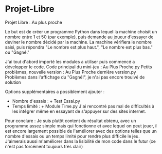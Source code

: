 # Projet-Libre
Projet Libre : Au plus proche

Le but est de créer un programme Python dans lequel la machine choisit un nombre entre 1 et 50 (par exemple), puis demande au joueur d'essayer de deviner le nombre décidé par la machine. La machine vérifiera le nombre saisi, puis répondra "Le nombre est plus haut.", "Le nombre est plus bas." ou "Gagné."

J'ai tout d'abord importé les modules a utiliser puis commencé a développer le code. Code principal du mini-jeu : Au Plus Proche.py
Petits problèmes, nouvelle version : Au Plus Proche dernière version.py
Problèmes dans l'affichage du "Gagné!", je n'ai pas encore trouivé de solution


Options supplémentaires a possiblement ajouter :
- Nombre d'essais : + Test Essai.py
- Temps limité : + Module Time.py
J'ai rencontré pas mal de difficultés à les intégrer même en essayant de s'appuyer sur des sites internet.



Pour conclure : Je suis plutôt content du résultat obtenu, avec un programme assez simple mais qui fonctionne et avec lequel on peut jouer, il est encore largement possible de l'améliorer avec des options telles que un nombre d'essais ou un temps limité pour rendre plus difficile le jeu. J'aimerais aussi m'améliorer dans la lisibilité de mon code dans le futur (ce n'est pas forcément toujours très clair)
